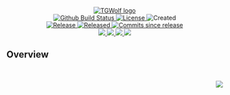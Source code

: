 <!-- markdownlint-disable -->
<p align="center">
    <a href="https://github.com/TGWolf/">
        <img src="https://cdn.wolfsoftware.com/assets/images/github/organisations/tgwolf/black-and-white-circle-256.png" alt="TGWolf logo" />
    </a>
    <br />
    <a href="https://github.com/TGWolf/test/actions/workflows/cicd.yml">
        <img src="https://img.shields.io/github/actions/workflow/status/TGWolf/test/cicd.yml?branch=master&label=build%20status&style=for-the-badge" alt="Github Build Status" />
    </a>
    <a href="https://github.com/TGWolf/test/blob/main/LICENSE.md">
        <img src="https://img.shields.io/github/license/TGWolf/test?color=blue&label=License&style=for-the-badge" alt="License">
    </a>
    <img src="https://img.shields.io/github/created-at/TGWolf/test?color=blue&label=Created&style=for-the-badge" alt="Created">
    <br />
    <a href="https://github.com/TGWolf/test/releases/latest">
        <img src="https://img.shields.io/github/v/release/TGWolf/test?color=blue&label=Latest%20Release&style=for-the-badge" alt="Release">
    </a>
    <a href="https://github.com/TGWolf/test/releases/latest">
        <img src="https://img.shields.io/github/release-date/TGWolf/test?color=blue&label=Released&style=for-the-badge" alt="Released">
    </a>
    <a href="https://github.com/TGWolf/test/releases/latest">
        <img src="https://img.shields.io/github/commits-since/TGWolf/test/latest.svg?color=blue&style=for-the-badge" alt="Commits since release">
    </a>
    <br />
    <a href="https://github.com/TGWolf/test/blob/master/.github/CODE_OF_CONDUCT.md">
        <img src="https://img.shields.io/badge/Code%20of%20Conduct-blue?style=for-the-badge" />
    </a>
    <a href="https://github.com/TGWolf/test/blob/master/.github/CONTRIBUTING.md">
        <img src="https://img.shields.io/badge/Contributing-blue?style=for-the-badge" />
    </a>
    <a href="https://github.com/TGWolf/test/blob/master/.github/SECURITY.md">
        <img src="https://img.shields.io/badge/Report%20Security%20Concern-blue?style=for-the-badge" />
    </a>
    <a href="https://github.com/TGWolf/test/issues">
        <img src="https://img.shields.io/badge/Get%20Support-blue?style=for-the-badge" />
    </a>
</p>

## Overview

<br />
<p align="right"><a href="https://wolfsoftware.com/"><img src="https://img.shields.io/badge/Created%20by%20Wolf%20on%20behalf%20of%20Wolf%20Software-blue?style=for-the-badge" /></a></p>
